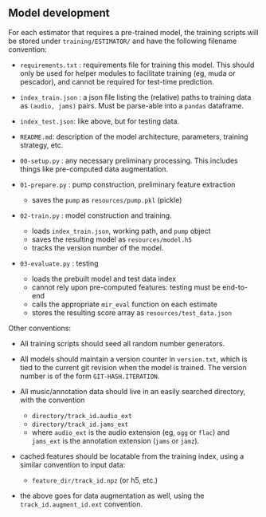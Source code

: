 ## Model development

For each estimator that requires a pre-trained model, the training scripts will be stored under `training/ESTIMATOR/` and have the following filename convention:

- `requirements.txt` : requirements file for training this model.  This should only be used for helper modules to facilitate training (eg, muda or pescador), and cannot be required for test-time prediction.
- `index_train.json` : a json file listing the (relative) paths to training data as `(audio, jams)` pairs.  Must be parse-able into a `pandas` dataframe.
- `index_test.json`: like above, but for testing data.
- `README.md`: description of the model architecture, parameters, training strategy, etc.

- `00-setup.py` : any necessary preliminary processing.  This includes things like pre-computed data augmentation.
- `01-prepare.py` : pump construction, preliminary feature extraction
    - saves the `pump` as `resources/pump.pkl` (pickle)
- `02-train.py` : model construction and training.
    - loads `index_train.json`, working path, and `pump` object
    - saves the resulting model as `resources/model.h5`
    - tracks the version number of the model.
- `03-evaluate.py` : testing
    - loads the prebuilt model and test data index
    - cannot rely upon pre-computed features: testing must be end-to-end
    - calls the appropriate `mir_eval` function on each estimate
    - stores the resulting score array as `resources/test_data.json`

Other conventions:

- All training scripts should seed all random number generators.

- All models should maintain a version counter in `version.txt`, which is tied to the current git revision
  when the model is trained.  The version number is of the form `GIT-HASH.ITERATION`.

- All music/annotation data should live in an easily searched directory, with the convention
    - `directory/track_id.audio_ext`
    - `directory/track_id.jams_ext`
    - where `audio_ext` is the audio extension (eg, `ogg` or `flac`) and `jams_ext` is the annotation extension
      (`jams` or `jamz`).

- cached features should be locatable from the training index, using a similar convention to input data:
    - `feature_dir/track_id.npz` (or h5, etc.)

- the above goes for data augmentation as well, using the `track_id.augment_id.ext` convention.
